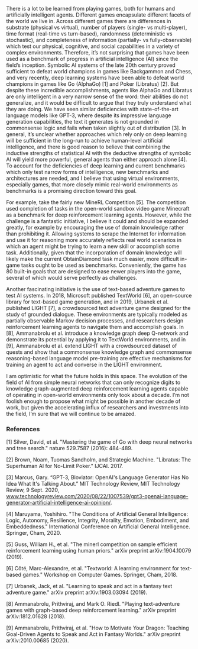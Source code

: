 There is a lot to be learned from playing games, both for humans and artificially intelligent agents. Different games encapsulate different facets of the world we live in. Across different games there are differences in substrate (physical vs virtual), number of players (single- vs multi-player), time format (real-time vs turn-based), randomness (deterministic vs stochastic), and completeness of information (partially- vs fully-observable) which test our physical, cognitive, and social capabilities in a variety of complex environments. Therefore, it’s not surprising that games have been used as a benchmark of progress in artificial intelligence (AI) since the field’s inception. Symbolic AI systems of the late 20th century proved sufficient to defeat world champions in games like Backgammon and Chess, and very recently, deep learning systems have been able to defeat world champions in games like Go (AlphaGo) [1] and Poker (Libratus) [2]. But despite these incredible accomplishments, agents like AlphaGo and Libratus are only intelligent in a very narrow sense of the word: their abilities do not generalize, and it would be difficult to argue that they truly understand what they are doing. We have seen similar deficiencies with state-of-the-art language models like GPT-3, where despite its impressive language generation capabilities, the text it generates is not grounded in commonsense logic and fails when taken slightly out of distribution [3]. In general, it’s unclear whether approaches which rely only on deep learning will be sufficient in the long-run to achieve human-level artificial intelligence, and there is good reason to believe that combining the inductive strengths of statistical AI with the deductive strengths of symbolic AI will yield more powerful, general agents than either approach alone [4]. To account for the deficiencies of deep learning and current benchmarks which only test narrow forms of intelligence, new benchmarks and architectures are needed, and I believe that using virtual environments, especially games, that more closely mimic real-world environments as benchmarks is a promising direction toward this goal.

For example, take the fairly new MineRL Competition [5]. The competition used completion of tasks in the open-world sandbox video game Minecraft as a benchmark for deep reinforcement learning agents. However, while the challenge is a fantastic initiative, I believe it could and should be expanded greatly, for example by encouraging the use of domain knowledge rather than prohibiting it. Allowing systems to scrape the Internet for information and use it for reasoning more accurately reflects real world scenarios in which an agent might be trying to learn a new skill or accomplish some task. Additionally, given that the incorporation of domain knowledge will likely make the current ObtainDiamond task much easier, more difficult in-game tasks ought to be used as benchmarks. Conveniently, the game has 80 built-in goals that are designed to ease newer players into the game, several of which would serve perfectly as challenges.

Another fascinating initiative is the use of text-based adventure games to test AI systems. In 2018, Microsoft published TextWorld [6], an open-source library for text-based game generation, and in 2019, Urbanek et al. published LIGHT [7], a crowdsourced text adventure game designed for the study of grounded dialogue. These environments are typically modeled as partially observable Markov decision processes, and researchers design reinforcement learning agents to navigate them and accomplish goals. In [8], Ammanabrolu et al. introduce a knowledge graph deep Q-network and demonstrate its potential by applying it to TextWorld environments, and in [9], Ammanabrolu et al. extend LIGHT with a crowdsourced dataset of quests and show that a commonsense knowledge graph and commonsense reasoning-based language model pre-training are effective mechanisms for training an agent to act and converse in the LIGHT environment.

I am optimistic for what the future holds in this space. The evolution of the field of AI from simple neural networks that can only recognize digits to knowledge graph-augmented deep reinforcement learning agents capable of operating in open-world environments only took about a decade. I’m not foolish enough to propose what might be possible in another decade of work, but given the accelerating influx of researchers and investments into the field, I’m sure that we will continue to be amazed.


### References

[1] Silver, David, et al. "Mastering the game of Go with deep neural networks and tree search." nature 529.7587 (2016): 484-489.

[2] Brown, Noam, Tuomas Sandholm, and Strategic Machine. "Libratus: The Superhuman AI for No-Limit Poker." IJCAI. 2017.

[3] Marcus, Gary. “GPT-3, Bloviator: OpenAI's Language Generator Has No Idea What It's Talking About.” MIT Technology Review, MIT Technology Review, 9 Sept. 2020, www.technologyreview.com/2020/08/22/1007539/gpt3-openai-language-generator-artificial-intelligence-ai-opinion/.

[4] Maruyama, Yoshihiro. "The Conditions of Artificial General Intelligence: Logic, Autonomy, Resilience, Integrity, Morality, Emotion, Embodiment, and Embeddedness." International Conference on Artificial General Intelligence. Springer, Cham, 2020.

[5] Guss, William H., et al. "The minerl competition on sample efficient reinforcement learning using human priors." arXiv preprint arXiv:1904.10079 (2019).

[6] Côté, Marc-Alexandre, et al. "Textworld: A learning environment for text-based games." Workshop on Computer Games. Springer, Cham, 2018.

[7] Urbanek, Jack, et al. "Learning to speak and act in a fantasy text adventure game." arXiv preprint arXiv:1903.03094 (2019).

[8] Ammanabrolu, Prithviraj, and Mark O. Riedl. "Playing text-adventure games with graph-based deep reinforcement learning." arXiv preprint arXiv:1812.01628 (2018).

[9] Ammanabrolu, Prithviraj, et al. "How to Motivate Your Dragon: Teaching Goal-Driven Agents to Speak and Act in Fantasy Worlds." arXiv preprint arXiv:2010.00685 (2020).
